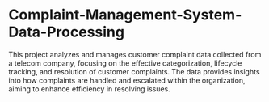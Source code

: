 # Complaint-Management-System-Data-Processing
This project analyzes and manages customer complaint data collected from a telecom company, focusing on the effective categorization, lifecycle tracking, and resolution of customer complaints. The data provides insights into how complaints are handled and escalated within the organization, aiming to enhance efficiency in resolving issues.
